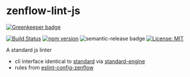 # zenflow-lint-js

[![Greenkeeper badge](https://badges.greenkeeper.io/zenflow/zenflow-lint-js.svg)](https://greenkeeper.io/)

[![Build Status](https://travis-ci.org/zenflow/zenflow-lint-js.svg?branch=master)](https://travis-ci.org/zenflow/zenflow-lint-js)
[![npm version](https://badge.fury.io/js/zenflow-lint-js.svg)](https://www.npmjs.com/packages/zenflow-lint-js)
![semantic-release badge](https://img.shields.io/badge/%20%20%F0%9F%93%A6%F0%9F%9A%80-semantic--release-e10079.svg)
[![License: MIT](https://img.shields.io/badge/License-MIT-yellow.svg)](https://opensource.org/licenses/MIT)

A standard js linter

- cli interface identical to [standard](https://github.com/standard/standard) via [standard-engine](https://github.com/standard/standard-engine)
- rules from [eslint-config-zenflow](https://github.com/zenflow/eslint-config-zenflow#readme)
